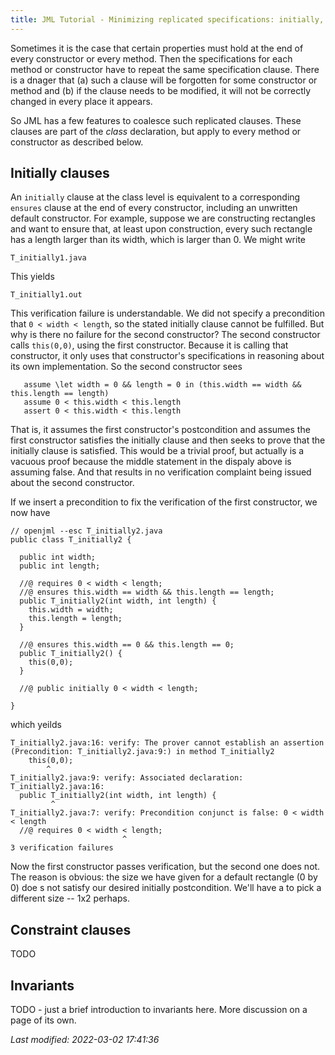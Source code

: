 ```yaml
---
title: JML Tutorial - Minimizing replicated specifications: initially, constraint, invariant clauses
---
```


Sometimes it is the case that certain properties must hold at the end of every constructor or every method.
Then the specifications for each method or constructor have to repeat the same specification clause.
There is a dnager that (a) such a clause will be forgotten for some constructor or method and (b) if the clause needs to be modified, it will not be correctly changed in every place it appears.

So JML has a few features to coalesce such replicated clauses. These clauses are part of the _class_ declaration, but apply to every method or constructor as described below.

## Initially clauses

An `initially` clause at the class level is equivalent to a corresponding `ensures` clause at the end of every constructor, including an unwritten default constructor. For example, suppose we are constructing rectangles and want to ensure that, at least upon construction, every such rectangle has a length larger than its width, which is larger than 0.  We might write
```
T_initially1.java
```
This yields
```
T_initially1.out
```
This verification failure is understandable. We did not specify a precondition that `0 < width < length`, so the stated initially clause cannot be fulfilled.
But why is there no failure for the second constructor? The second constructor calls `this(0,0)`, using the first constructor. Because it is calling that
constructor, it only uses that constructor's specifications in reasoning about its own implementation. So the second constructor sees
```
   assume \let width = 0 && length = 0 in (this.width == width && this.length == length) 
   assume 0 < this.width < this.length
   assert 0 < this.width < this.length
```
That is, it assumes the first constructor's postcondition and assumes the first constructor satisfies the initially clause and then seeks to prove that the initially clause is satisfied. This would be a trivial proof, but actually is a vacuous proof because the middle statement in the dispaly above is assuming false. And that results in no verification complaint being issued about the second constructor.

If we insert a precondition to fix the verification of the first constructor, we now have
```
// openjml --esc T_initially2.java
public class T_initially2 {

  public int width;
  public int length;

  //@ requires 0 < width < length;
  //@ ensures this.width == width && this.length == length;
  public T_initially2(int width, int length) {
    this.width = width;
    this.length = length;
  }

  //@ ensures this.width == 0 && this.length == 0;
  public T_initially2() {
    this(0,0);
  }

  //@ public initially 0 < width < length;

}
```
which yeilds
```
T_initially2.java:16: verify: The prover cannot establish an assertion (Precondition: T_initially2.java:9:) in method T_initially2
    this(0,0);
        ^
T_initially2.java:9: verify: Associated declaration: T_initially2.java:16:
  public T_initially2(int width, int length) {
         ^
T_initially2.java:7: verify: Precondition conjunct is false: 0 < width < length
  //@ requires 0 < width < length;
                         ^
3 verification failures
```
Now the first constructor passes verification, but the second one does not. The reason is obvious: the size we have given for a default rectangle (0 by 0) doe s not satisfy our desired initially postcondition. We'll have a to pick a different size -- 1x2 perhaps.

## Constraint clauses

TODO


## Invariants

TODO - just a brief introduction to invariants here. More discussion on a page of its own.



_Last modified: 2022-03-02 17:41:36_